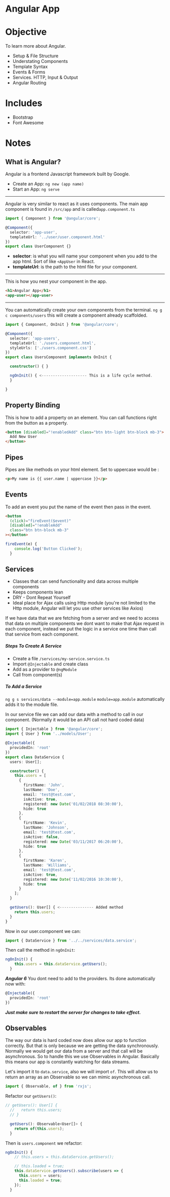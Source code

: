 # Angular App

# Objective

To learn more about Angular.

- Setup & File Structure
- Understating Components
- Template Syntax
- Events & Forms
- Services. HTTP, Input & Output
- Angular Routing

# Includes

- Bootstrap
- Font Awesome

# Notes

## What is Angular?

Angular is a frontend Javascript framework built by Google.

- Create an App: `ng new (app name)`
- Start an App: `ng serve`

---

Angular is very similar to react as it uses components.
The main app component is found in ​`/src/app`​ and is called ​`app.component.ts​`

```typescript
import { Component } from '@angular/core';

@Component({
  selector: 'app-user',
  templateUrl: '../user/user.component.html'
})
export class UserComponent {}
```

- **selector**: is what you will name your component when you add to the app html. Sort of like `<AppUser` in React.
- **templateUrl**: is the path to the html file for your component.

---

This is how you nest your component in the app.

```html
<h1>Angular App</h1>
<app-user></app-user>
```

---

You can automatically create your own components from the terminal. `ng g c components/users` this will create a component already scaffolded.

```typescript
import { Component, OnInit } from '@angular/core';

@Component({
  selector: 'app-users',
  templateUrl: './users.component.html',
  styleUrls: ['./users.component.css']
})
export class UsersComponent implements OnInit {

  constructor() { }

  ngOnInit() { <-------------------- This is a life cycle method.
  }

}
```

## Property Binding

This is how to add a property on an element. You can call functions right from the button as a property.

```html
<button [disabled]="!enabledAdd" class="btn btn-light btn-block mb-3">
  Add New User
</button>
```

## Pipes

Pipes are like methods on your html element.
Set to uppercase would be :

```html
<p>My name is {{ user.name | uppercase }}</p>
```

## Events

To add an event you put the name of the event then pass in the event.

```html
<button
  (click)="fireEvent($event)"
  [disabled]="!enableAdd"
  class="btn btn-block mb-3"
></button>
```

```typescript
fireEvent(e) {
    console.log('Button Clicked');
  }
```

## Services

- Classes that can send functionality and data across multiple components
- Keeps components lean
- DRY - Dont Repeat Yourself
- Ideal place for Ajax calls using Http module (you're not limited to the Http module, Angular will let you use other services like Axios)

If we have data that we are fetching from a server and we need to access that data on multiple components we dont want to make that Ajax request in each component, instead we put the logic in a service one time than call that service from each component.

##### Steps To Create A Service

- Create a file `/services/my-service.service.ts`
- Import `@Injectable` and create class
- Add as a provider to `@ngModule`
- Call from component(s)

##### To Add a Service

`ng g s services/data --module=app.module`
`module=app.module` automatically adds it to the module file.

In our service file we can add our data with a method to call in our component. (Normally it would be an API call not hard coded data)

```typescript
import { Injectable } from '@angular/core';
import { User } from '../models/User';

@Injectable({
  providedIn: 'root'
})
export class DataService {
  users: User[];

  constructor() {
    this.users = [
      {
        firstName: 'John',
        lastName: 'Doe',
        email: 'test@test.com',
        isActive: true,
        registered: new Date('01/02/2018 08:30:00'),
        hide: true
      },
      {
        firstName: 'Kevin',
        lastName: 'Johnson',
        email: 'test@test.com',
        isActive: false,
        registered: new Date('03/11/2017 06:20:00'),
        hide: true
      },
      {
        firstName: 'Karen',
        lastName: 'Williams',
        email: 'test@test.com',
        isActive: true,
        registered: new Date('11/02/2016 10:30:00'),
        hide: true
      }
    ];
  }

  getUsers(): User[] { <--------------- Added method
    return this.users;
  }
}
```

Now in our user.component we can:

```typescript
import { DataService } from '../../services/data.service';
```

Then call the method in `ngOnInit`:

```typescript
ngOnInit() {
    this.users = this.dataService.getUsers();
  }
```

**_Angular 6_** You dont need to add to the providers. Its done automatically now with:

```typescript
@Injectable({
  providedIn: 'root'
})
```

**_Just make sure to restart the server for changes to take effect._**

## Observables

The way our data is hard coded now does allow our app to function correctly. But that is only because we are getting the data synchronously. Normally we would get our data from a server and that call will be asynchronous. So to handle this we use Observables in Angular. Basically this means our app is constantly watching for data streams.

Let's import it to `data.service`, also we will import `of`. This will allow us to return an array as an Observable so we can mimic asynchronous call.

```typescript
import { Observable, of } from 'rxjs';
```

Refactor our `getUsers()`:

```typescript
// getUsers(): User[] {
  //   return this.users;
  // }

  getUsers(): Observable<User[]> {
    return of(this.users);
  }
```

Then is `users.component` we refactor:

```typescript
ngOnInit() {
    // this.users = this.dataService.getUsers();

    // this.loaded = true;
    this.dataService.getUsers().subscribe(users => {
      this.users = users;
      this.loaded = true;
    });
  }
```
